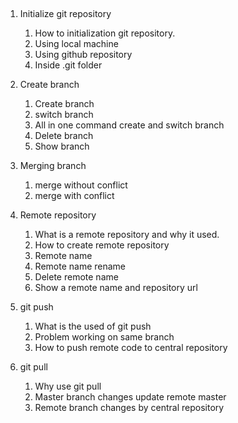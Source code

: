 ##   
1. Initialize git repository  
    1. How to initialization git repository.  
    1. Using local machine  
    1. Using github repository     
    1. Inside .git folder   
    
1. Create branch   
   1. Create branch  
   1. switch branch    
   1. All in one command create and switch branch   
   1. Delete branch    
   1. Show branch    

1. Merging branch  
   1. merge without conflict   
   1. merge with conflict      
   
1. Remote repository   
   1. What is a remote repository and why it used.  
   1. How to create remote repository   
   1. Remote name  
   1. Remote name rename  
   1. Delete remote name  
   1. Show a remote name and repository url   

1. git push    
   1. What is the used of git push    
   1. Problem working on same branch   
   1. How to push remote code to central repository  
   
1. git pull  
   1. Why use git pull  
   1. Master branch changes update remote master  
   1.  Remote branch changes by central repository   
   